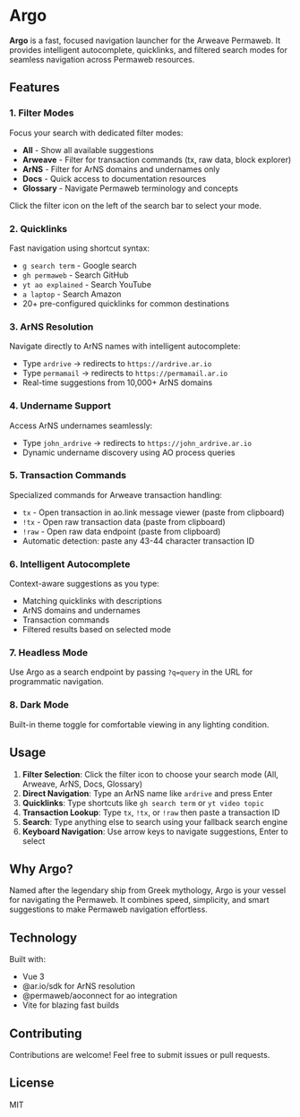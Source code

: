 # Argo

**Argo** is a fast, focused navigation launcher for the Arweave Permaweb. It provides intelligent autocomplete, quicklinks, and filtered search modes for seamless navigation across Permaweb resources.

## Features

### 1. **Filter Modes**
Focus your search with dedicated filter modes:
- **All** - Show all available suggestions
- **Arweave** - Filter for transaction commands (tx, raw data, block explorer)
- **ArNS** - Filter for ArNS domains and undernames only
- **Docs** - Quick access to documentation resources
- **Glossary** - Navigate Permaweb terminology and concepts

Click the filter icon on the left of the search bar to select your mode.

### 2. **Quicklinks**
Fast navigation using shortcut syntax:
- `g search term` - Google search
- `gh permaweb` - Search GitHub
- `yt ao explained` - Search YouTube
- `a laptop` - Search Amazon
- 20+ pre-configured quicklinks for common destinations

### 3. **ArNS Resolution**
Navigate directly to ArNS names with intelligent autocomplete:
- Type `ardrive` → redirects to `https://ardrive.ar.io`
- Type `permamail` → redirects to `https://permamail.ar.io`
- Real-time suggestions from 10,000+ ArNS domains

### 4. **Undername Support**
Access ArNS undernames seamlessly:
- Type `john_ardrive` → redirects to `https://john_ardrive.ar.io`
- Dynamic undername discovery using AO process queries

### 5. **Transaction Commands**
Specialized commands for Arweave transaction handling:
- `tx` - Open transaction in ao.link message viewer (paste from clipboard)
- `!tx` - Open raw transaction data (paste from clipboard)
- `!raw` - Open raw data endpoint (paste from clipboard)
- Automatic detection: paste any 43-44 character transaction ID

### 6. **Intelligent Autocomplete**
Context-aware suggestions as you type:
- Matching quicklinks with descriptions
- ArNS domains and undernames
- Transaction commands
- Filtered results based on selected mode

### 7. **Headless Mode**
Use Argo as a search endpoint by passing `?q=query` in the URL for programmatic navigation.

### 8. **Dark Mode**
Built-in theme toggle for comfortable viewing in any lighting condition.

## Usage

1. **Filter Selection**: Click the filter icon to choose your search mode (All, Arweave, ArNS, Docs, Glossary)
2. **Direct Navigation**: Type an ArNS name like `ardrive` and press Enter
3. **Quicklinks**: Type shortcuts like `gh search term` or `yt video topic`
4. **Transaction Lookup**: Type `tx`, `!tx`, or `!raw` then paste a transaction ID
5. **Search**: Type anything else to search using your fallback search engine
6. **Keyboard Navigation**: Use arrow keys to navigate suggestions, Enter to select

## Why Argo?

Named after the legendary ship from Greek mythology, Argo is your vessel for navigating the Permaweb. It combines speed, simplicity, and smart suggestions to make Permaweb navigation effortless.

## Technology

Built with:
- Vue 3
- @ar.io/sdk for ArNS resolution
- @permaweb/aoconnect for ao integration
- Vite for blazing fast builds

## Contributing

Contributions are welcome! Feel free to submit issues or pull requests.

## License

MIT
